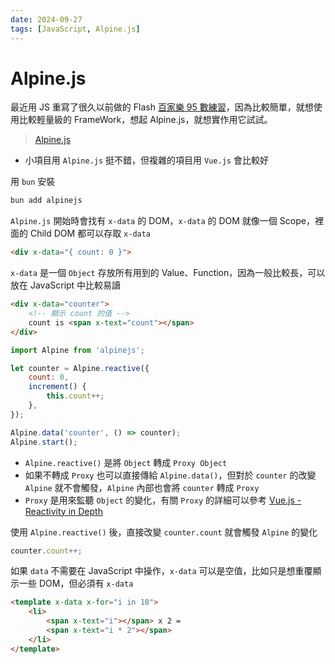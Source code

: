 ```yaml
---
date: 2024-09-27
tags: [JavaScript, Alpine.js]
---
```


# Alpine.js

最近用 JS 重寫了很久以前做的 Flash [百家樂 95 數練習](https://steelywing.github.io/baccarat/95/)，因為比較簡單，就想使用比較輕量級的 FrameWork，想起 Alpine.js，就想實作用它試試。

> [Alpine.js](https://alpinejs.dev/)

<!--truncate-->

- 小項目用 `Alpine.js` 挺不錯，但複雜的項目用 `Vue.js` 會比較好

用 `bun` 安裝

```sh
bun add alpinejs
```

`Alpine.js` 開始時會找有 `x-data` 的 DOM，`x-data` 的 DOM 就像一個 Scope，裡面的 Child DOM 都可以存取 `x-data`

```html
<div x-data="{ count: 0 }">
```

`x-data` 是一個 `Object` 存放所有用到的 Value、Function，因為一般比較長，可以放在 JavaScript 中比較易讀

```html
<div x-data="counter">
    <!-- 顯示 count 的值 -->
    count is <span x-text="count"></span>
</div>
```

```js
import Alpine from 'alpinejs';

let counter = Alpine.reactive({
    count: 0,
    increment() {
        this.count++;
    },
});

Alpine.data('counter', () => counter);
Alpine.start();
```

- `Alpine.reactive()` 是將 `Object` 轉成 `Proxy Object`
- 如果不轉成 `Proxy` 也可以直接傳給 `Alpine.data()`，但對於 `counter` 的改變 `Alpine` 就不會觸發，`Alpine` 內部也會將 `counter` 轉成 `Proxy`
- `Proxy` 是用來監聽 `Object` 的變化，有關 `Proxy` 的詳細可以參考 [Vue.js - Reactivity in Depth](https://vuejs.org/guide/extras/reactivity-in-depth.html)

使用 `Alpine.reactive()` 後，直接改變 `counter.count` 就會觸發 `Alpine` 的變化

```js
counter.count++;
```

如果 `data` 不需要在 JavaScript 中操作，`x-data` 可以是空值，比如只是想重覆顯示一些 DOM，但必須有 `x-data`

```html
<template x-data x-for="i in 10">
    <li>
        <span x-text="i"></span> x 2 = 
        <span x-text="i * 2"></span>
    </li>
</template>
```
